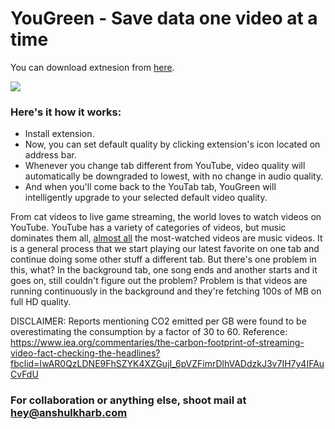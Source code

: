 # YouGreen - Save data one video at a time
You can download extnesion from [here](https://chrome.google.com/webstore/detail/yougreen-save-the-planet/kkmjnhmmeibepfpgnfpodpfjfahbmalm).


![](https://anshulkharb.com/static/side_projects/yougreen/main.jpg)


### Here's it how it works:

- Install extension.
- Now, you can set default quality by clicking extension's icon located on address bar.
- Whenever you change tab different from YouTube, video quality will automatically be downgraded to lowest, with no change in audio quality.
- And when you'll come back to the YouTab tab, YouGreen will intelligently upgrade to your selected default video quality.

From cat videos to live game streaming, the world loves to watch videos on YouTube. YouTube has a variety of categories of videos, but music dominates them all, [almost all](https://en.wikipedia.org/wiki/List_of_most-viewed_YouTube_videos) the most-watched videos are music videos. It is a general process that we start playing our latest favorite on one tab and continue doing some other stuff a different tab. But there's one problem in this, what? In the background tab, one song ends and another starts and it goes on, still couldn't figure out the problem? Problem is that videos are running continuously in the background and they're fetching 100s of MB on full HD quality.

DISCLAIMER: Reports mentioning CO2 emitted per GB were found to be overestimating the consumption by a factor of 30 to 60.
Reference: https://www.iea.org/commentaries/the-carbon-footprint-of-streaming-video-fact-checking-the-headlines?fbclid=IwAR0QzLDNE9FhSZYK4XZGujI_6pVZFimrDlhVADdzkJ3v7IH7y4IFAuCvFdU


### For collaboration or anything else, shoot mail at hey@anshulkharb.com
